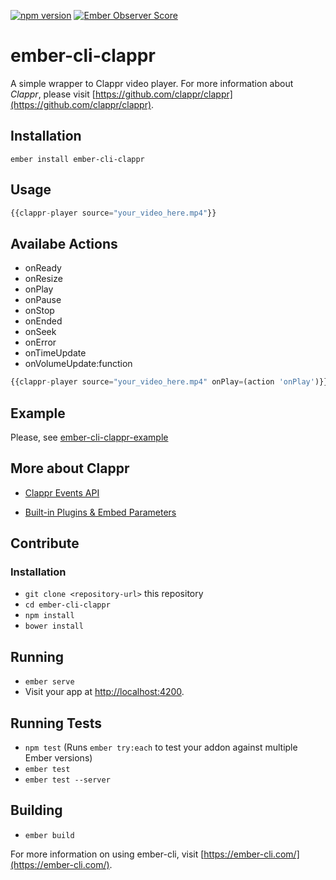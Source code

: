 [![npm version](https://badge.fury.io/js/ember-cli-clappr.svg)](https://badge.fury.io/js/ember-cli-clappr) [![Ember Observer Score](https://emberobserver.com/badges/ember-cli-clappr.svg)](https://emberobserver.com/addons/ember-cli-clappr) 

# ember-cli-clappr

A simple wrapper to Clappr video player. For more information about *Clappr*,
please visit [https://github.com/clappr/clappr](https://github.com/clappr/clappr).

## Installation

```
ember install ember-cli-clappr
```

## Usage

```javascript
{{clappr-player source="your_video_here.mp4"}}
```

## Availabe Actions

- onReady
- onResize
- onPlay
- onPause
- onStop
- onEnded
- onSeek
- onError
- onTimeUpdate
- onVolumeUpdate:function

```javascript
{{clappr-player source="your_video_here.mp4" onPlay=(action 'onPlay')}}
```

## Example

Please, see [ember-cli-clappr-example](https://github.com/ceb10n/ember-cli-clappr-example)

## More about Clappr

- [Clappr Events API](https://github.com/clappr/clappr/blob/master/doc/API_EVENTS.md)

- [Built-in Plugins & Embed Parameters](https://github.com/clappr/clappr/blob/master/doc/BUILTIN_PLUGINS.md)

## Contribute

### Installation

* `git clone <repository-url>` this repository
* `cd ember-cli-clappr`
* `npm install`
* `bower install`

## Running

* `ember serve`
* Visit your app at [http://localhost:4200](http://localhost:4200).

## Running Tests

* `npm test` (Runs `ember try:each` to test your addon against multiple Ember versions)
* `ember test`
* `ember test --server`

## Building

* `ember build`

For more information on using ember-cli, visit [https://ember-cli.com/](https://ember-cli.com/).
